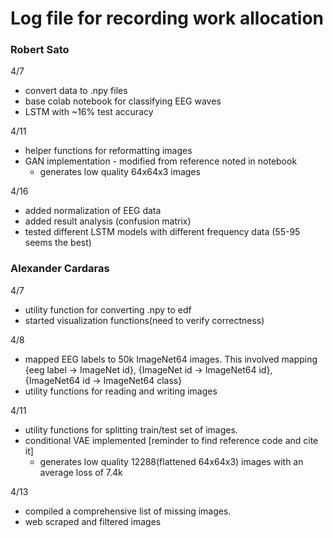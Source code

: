 # Log file for recording work allocation

### Robert Sato
4/7
- convert data to .npy files
- base colab notebook for classifying EEG waves
- LSTM with ~16% test accuracy

4/11
- helper functions for reformatting images
- GAN implementation - modified from reference noted in notebook
    - generates low quality 64x64x3 images

4/16
- added normalization of EEG data
- added result analysis (confusion matrix)
- tested different LSTM models with different frequency data (55-95 seems the best)

### Alexander Cardaras
4/7
- utility function for converting .npy to edf
- started visualization functions(need to verify correctness)

4/8
- mapped EEG labels to 50k ImageNet64 images. This involved mapping {eeg label -> ImageNet id}, {ImageNet id ->  ImageNet64 id}, {ImageNet64 id -> ImageNet64 class}
- utility functions for reading and writing images

4/11
- utility functions for splitting train/test set of images.
- conditional VAE implemented [reminder to find reference code and cite it] 
    - generates low quality 12288(flattened 64x64x3) images with an average loss of 7.4k

4/13
- compiled a comprehensive list of missing images.
- web scraped and filtered images
